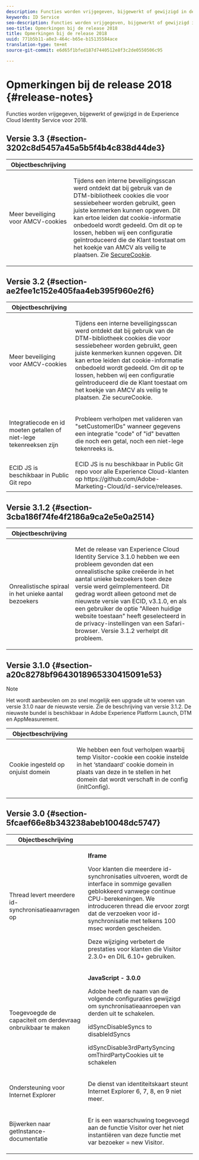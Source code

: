 ```yaml
---
description: Functies worden vrijgegeven, bijgewerkt of gewijzigd in de Experience Cloud Identity Service voor 2018.
keywords: ID Service
seo-description: Functies worden vrijgegeven, bijgewerkt of gewijzigd in de Experience Cloud Identity Service voor 2018.
seo-title: Opmerkingen bij de release 2018
title: Opmerkingen bij de release 2018
uuid: 771b5b11-a8e3-464c-b65e-b15135584ace
translation-type: tm+mt
source-git-commit: e6d65f1bfed187d7440512e8f3c2de0550506c95

---
```



# Opmerkingen bij de release 2018 {#release-notes}

Functies worden vrijgegeven, bijgewerkt of gewijzigd in de Experience Cloud Identity Service voor 2018.

## Versie 3.3 {#section-3202c8d5457a45a5b5f4b4c838d44de3}

<table id="table_201417BD540E4EE69911AABE9BF77509"> 
 <thead> 
  <tr> 
   <th colname="col1" class="entry"> Objectbeschrijving </th> 
   <th colname="col2" class="entry"> </th> 
  </tr>
 </thead>
 <tbody> 
  <tr> 
   <td colname="col1"> <p>Meer beveiliging voor AMCV-cookies </p> </td> 
   <td colname="col2"> <p>Tijdens een interne beveiligingsscan werd ontdekt dat bij gebruik van de DTM-bibliotheek cookies die voor sessiebeheer worden gebruikt, geen juiste kenmerken kunnen opgeven. Dit kan ertoe leiden dat cookie-informatie onbedoeld wordt gedeeld. Om dit op te lossen, hebben wij een configuratie geïntroduceerd die de Klant toestaat om het koekje van AMCV als veilig te plaatsen. Zie <a href="/help/library/function-vars/securecookie.md" format="https" scope="external"> SecureCookie</a>. </p> </td> 
  </tr> 
 </tbody> 
</table>

## Versie 3.2 {#section-ae2fee1c152e405faa4eb395f960e2f6}

<table id="table_6546F5C74E4742E4B5E9793BCEAB66FA"> 
 <thead> 
  <tr> 
   <th colname="col1" class="entry"> Objectbeschrijving </th> 
   <th colname="col2" class="entry"> </th> 
  </tr>
 </thead>
 <tbody> 
  <tr> 
   <td colname="col1"> <p>Meer beveiliging voor AMCV-cookies </p> </td> 
   <td colname="col2"> <p>Tijdens een interne beveiligingsscan werd ontdekt dat bij gebruik van de DTM-bibliotheek cookies die voor sessiebeheer worden gebruikt, geen juiste kenmerken kunnen opgeven. Dit kan ertoe leiden dat cookie-informatie onbedoeld wordt gedeeld. Om dit op te lossen, hebben wij een configuratie geïntroduceerd die de Klant toestaat om het koekje van AMCV als veilig te plaatsen. Zie secureCookie. </p> </td> 
  </tr> 
  <tr> 
   <td colname="col1"> <p>Integratiecode en id moeten getallen of niet-lege tekenreeksen zijn </p> </td> 
   <td colname="col2"> <p>Probleem verholpen met valideren van "setCustomerIDs" wanneer gegevens een integratie "code" of "id" bevatten die noch een getal, noch een niet-lege tekenreeks is. </p> </td> 
  </tr> 
  <tr> 
   <td colname="col1"> ECID JS is beschikbaar in Public Git repo </td> 
   <td colname="col2"> ECID JS is nu beschikbaar in Public Git repo voor alle Experience Cloud-klanten op https://github.com/Adobe-Marketing-Cloud/id-service/releases. </td> 
  </tr> 
 </tbody> 
</table>

## Versie 3.1.2 {#section-3cba186f74fe4f2186a9ca2e5e0a2514}

<table id="table_9FA4E20C996746A2A4219C9A0F759AD1"> 
 <thead> 
  <tr> 
   <th colname="col1" class="entry"> Objectbeschrijving </th> 
   <th colname="col2" class="entry"> </th> 
  </tr>
 </thead>
 <tbody> 
  <tr> 
   <td colname="col1"> <p>Onrealistische spiraal in het unieke aantal bezoekers </p> </td> 
   <td colname="col2"> <p>Met de release van Experience Cloud Identity Service 3.1.0 hebben we een probleem gevonden dat een onrealistische spike creëerde in het aantal unieke bezoekers toen deze versie werd geïmplementeerd. Dit gedrag wordt alleen getoond met de nieuwste versie van ECID, v3.1.0, en als een gebruiker de optie "Alleen huidige website toestaan" heeft geselecteerd in de privacy-instellingen van een Safari-browser. Versie 3.1.2 verhelpt dit probleem. </p> </td> 
  </tr> 
 </tbody> 
</table>

## Versie 3.1.0 {#section-a20c8278bf9643018965330415091e53}

>[!NOTE]
>
>Het wordt aanbevolen om zo snel mogelijk een upgrade uit te voeren van versie 3.1.0 naar de nieuwste versie. Zie de beschrijving van versie 3.1.2. De nieuwste bundel is beschikbaar in Adobe Experience Platform Launch, DTM en AppMeasurement.

<table id="table_512039AFC4D34038B8F116B71EEEE7F6"> 
 <thead> 
  <tr> 
   <th colname="col1" class="entry"> Objectbeschrijving </th> 
   <th colname="col2" class="entry"> </th> 
  </tr>
 </thead>
 <tbody> 
  <tr> 
   <td colname="col1"> <p>Cookie ingesteld op onjuist domein </p> </td> 
   <td colname="col2"> <p>We hebben een fout verholpen waarbij temp Visitor-cookie een cookie instelde in het ‘standaard’ cookie domein in plaats van deze in te stellen in het domein dat wordt verschaft in de config (initConfig). </p> </td> 
  </tr> 
 </tbody> 
</table>

## Versie 3.0 {#section-5fcaef66e8b343238abeb10048dc5747}

<table id="table_7E9224D6CC924A2DB5119171C9DC5443"> 
 <thead> 
  <tr> 
   <th colname="col1" class="entry"> Objectbeschrijving </th> 
   <th colname="col2" class="entry"> </th> 
  </tr>
 </thead>
 <tbody> 
  <tr> 
   <td colname="col1"> <p>Thread levert meerdere id-synchronisatieaanvragen op </p> </td> 
   <td colname="col2"> <p><b>Iframe</b> </p> <p>Voor klanten die meerdere id-synchronisaties uitvoeren, wordt de interface in sommige gevallen geblokkeerd vanwege continue CPU-berekeningen. We introduceren thread die ervoor zorgt dat de verzoeken voor id-synchronisatie met telkens 100 msec worden gescheiden. </p> <p>Deze wijziging verbetert de prestaties voor klanten die Visitor 2.3.0+ en DIL 6.10+ gebruiken. </p> </td> 
  </tr> 
  <tr> 
   <td colname="col1"> Toegevoegde de capaciteit om derdevraag onbruikbaar te maken </td> 
   <td colname="col2"> <p><b>JavaScript - 3.0.0</b> </p> <p>Adobe heeft de naam van de volgende configuraties gewijzigd om synchronisatieaanroepen van derden uit te schakelen. </p> <p>idSyncDisableSyncs to disableIdSyncs </p> <p>idSyncDisable3rdPartySyncing omThirdPartyCookies uit te schakelen </p> </td> 
  </tr> 
  <tr> 
   <td colname="col1"> <p>Ondersteuning voor Internet Explorer </p> </td> 
   <td colname="col2"> <p>De dienst van identiteitskaart steunt Internet Explorer 6, 7, 8, en 9 niet meer. </p> </td> 
  </tr> 
  <tr> 
   <td colname="col1"> <p>Bijwerken naar getInstance-documentatie </p> </td> 
   <td colname="col2"> <p>Er is een waarschuwing toegevoegd aan de functie Visitor over het niet instantiëren van deze functie met var bezoeker = new Visitor. </p> </td> 
  </tr> 
 </tbody> 
</table>

